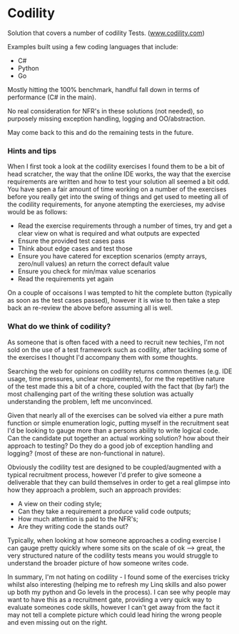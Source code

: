 # Codility
Solution that covers a number of codility Tests. (www.codility.com)

Examples built using a few coding languages that include:

* C#
* Python
* Go

Mostly hitting the 100% benchmark, handful fall down in terms of performance (C# in the main).

No real consideration for NFR's in these solutions (not needed), so purposely missing exception handling, logging and OO/abstraction.

May come back to this and do the remaining tests in the future.

### Hints and tips
When I first took a look at the codility exercises I found them to be a bit of head scratcher, the way that the online IDE works, the way that the exercise requirements are written and how to test your solution all seemed a bit odd. You have spen a fair amount of time working on a number of the exercises before you really get into the swing of things and get used to meeting all of the codility requirements, for anyone atempting the exercieses,  my advise would be as follows:

* Read the exercise requirements through a number of times, try and get a clear view on what is required and what outputs are expected
* Ensure the provided test cases pass
* Think about edge cases and test those
* Ensure you have catered for exception scenarios (empty arrays, zero/null values) an return the correct default value
* Ensure you check for min/max value scenarios
* Read the requirements yet again

On a couple of occaisons I was tempted to hit the complete button (typically as soon as the test cases passed), however it is wise to then take a step back an re-review the above before assuming all is well.

### What do we think of codility?

As someone that is often faced with a need to recruit new techies, I'm not sold on the use of a test framework such as codility, after tackling some of the exercises I thought I'd accompany them with some thoughts. 

Searching the web for opinions on codility returns common themes (e.g. IDE usage, time pressures, unclear requirements), for me the repetitive nature of the test made this a bit of a chore, coupled with the fact that (by far!) the most challenging part of the writing these solution was actually understanding the problem, left me unconvinced.

Given that nearly all of the exercises can be solved via either a pure math function or simple enumeration logic, putting myself in the recruitment seat I'd be looking to gauge more than a persons ability to write logical code. Can the candidate put together an actual working solution? how about their approach to testing? Do they do a good job of exception handling and logging? (most of these are non-functional in nature).

Obviously the codility test are designed to be coupled/augmented with a typical recruitment process, however I'd prefer to give someone a deliverable that they can build themselves in order to get a real glimpse into how they approach a problem, such an approach provides:

* A view on their coding style;
* Can they take a requirement a produce valid code outputs;
* How much attention is paid to the NFR's;
* Are they writing code the stands out?

Typically, when looking at how someone approaches a coding exercise I can gauge pretty quickly where some sits on the scale of ok --> great, the very structured nature of the codility tests means you would struggle to understand the broader picture of how someone writes code.

In summary, I'm not hating on codility - I found some of the exercises tricky whilst also interesting (helping me to refresh my Linq skills and also power up both my python and Go levels in the process). I can see why people may want to have this as a recruitment gate, providing a very quick way to evaluate someones code skills, however I can't get away from the fact it may not tell a complete picture which could lead hiring the wrong people and even missing out on the right.
